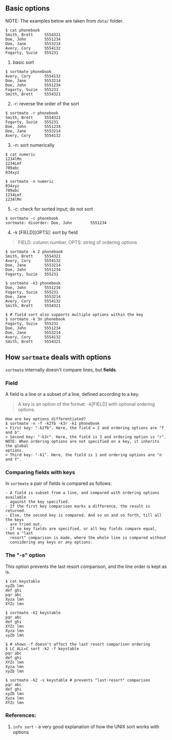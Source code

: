 ## Basic options

NOTE: The examples below are taken from `data/` folder.
```
$ cat phonebook
Smith, Brett     5554321
Doe, John        5551234
Doe, Jane        5553214
Avery, Cory      5554132
Fogarty, Suzie   555231
```
1. basic sort
```
$ sortmate phonebook
Avery, Cory      5554132
Doe, Jane        5553214
Doe, John        5551234
Fogarty, Suzie   555231
Smith, Brett     5554321
```
2. -r: reverse the order of the sort
```
$ sortmate -r phonebook
Smith, Brett     5554321
Fogarty, Suzie   555231
Doe, John        5551234
Doe, Jane        5553214
Avery, Cory      5554132
```
3. -n: sort numerically
```
$ cat numeric
1234lMn
1234Lmf
789abc
034xyz

$ sortmate -n numeric
034xyz
789abc
1234Lmf
1234lMn
```
5. -c: check for sorted input; do not sort
```
$ sortmate -c phonebook
sortmate: disorder: Doe, John        5551234
```
4. -k [FIELD][OPTS]: sort by field
>  FIELD: column number, OPTS: string of ordering options
```
$ sortmate -k 2 phonebook
Smith, Brett     5554321
Avery, Cory      5554132
Doe, Jane        5553214
Doe, John        5551234
Fogarty, Suzie   555231

$ sortmate -k3 phonebook
Doe, John        5551234
Fogarty, Suzie   555231
Doe, Jane        5553214
Avery, Cory      5554132
Smith, Brett     5554321

$ # field sort also supports multiple options within the key
$ sortmate -k 3n phonebook
Fogarty, Suzie   555231
Doe, John        5551234
Doe, Jane        5553214
Avery, Cory      5554132
Smith, Brett     5554321
```

## How `sortmate` deals with options
`sortmate` internally doesn't compare lines, but **fields**.

### Field
A field is a line or a subset of a line, defined according to a key.
> A key is an option of the format: -k[FIELD] with optional ordering options.

```
How are key options differentiated?
$ sortmate -n -f -k2fb -k3r -k1 phonebook
> First key: "-k2fb". Here, the field = 2 and ordering options are "f and b".
> Second key: "-k3r". Here, the field is 3 and ordering option is "r".
NOTE: When ordering options are not specified on a key, it inherits the global
options.
> Third key: "-k1". Here, the field is 1 and ordering options are "n and f".
```

### Comparing fields with keys
In `sortmate` a pair of fields is compared as follows:
```
- A field is subset from a line, and compared with ordering options available
  against the key specified.
- If the first key comparison marks a difference, the result is returned.
- Else, the second key is compared. And so on and so forth, till all the keys
  are tried out.
- If no key fields are specified, or all key fields compare equal, then a "last
  resort" comparison is made, where the whole line is compared without
  considering any keys or any options.
```

### The "-s" option
This option prevents the last resort comparison, and the line order is kept as
is.
```
$ cat keystable
xyZb lmn
def ghi
pqr abc
Xyza lmn
XYZc lmn

$ sortmate -k2 keystable
pqr abc
def ghi
XYZc lmn
Xyza lmn
xyZb lmn

$ # shows -f doesn't affect the last resort comparison ordering
$ LC_ALL=C sort -k2 -f keystable
pqr abc
def ghi
XYZc lmn
Xyza lmn
xyZb lmn

$ sortmate -k2 -s keystable # prevents "last-resort" comparison
pqr abc
def ghi
xyZb lmn
Xyza lmn
XYZc lmn
```

### References:
1. `info sort` - a very good explanation of how the UNIX sort works with options
